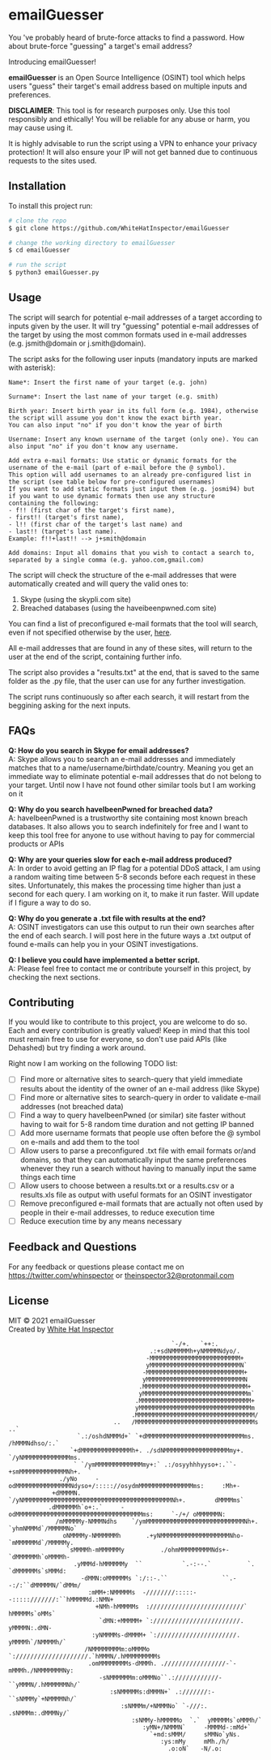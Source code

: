 # emailGuesser
You 've probably heard of brute-force attacks to find a password. How about brute-force "guessing" a target's email address?

Introducing emailGuesser!

**emailGuesser** is an Open Source Intelligence (OSINT) tool which helps users "guess" their target's email address based on multiple inputs and preferences.

**DISCLAIMER**: This tool is for research purposes only.
Use this tool responsibly and ethically! You will be reliable for any abuse or harm, you may cause using it.

It is highly advisable to run the script using a VPN to enhance your privacy protection! It will also ensure your IP will not get banned due to continuous requests to the sites used.

## Installation
To install this project run: 

```bash
# clone the repo
$ git clone https://github.com/WhiteHatInspector/emailGuesser

# change the working directory to emailGuesser
$ cd emailGuesser

# run the script
$ python3 emailGuesser.py
```

## Usage
The script will search for potential e-mail addresses of a target according to inputs given by the user. It will try "guessing" potential e-mail addresses of the target by using the most common formats used in e-mail addresses (e.g. jsmith@domain or j.smith@domain).

The script asks for the following user inputs (mandatory inputs are marked with asterisk):
```
Name*: Insert the first name of your target (e.g. john)

Surname*: Insert the last name of your target (e.g. smith)

Birth year: Insert birth year in its full form (e.g. 1984), otherwise the script will assume you don't know the exact birth year. 
You can also input "no" if you don't know the year of birth

Username: Insert any known username of the target (only one). You can also input "no" if you don't know any username.

Add extra e-mail formats: Use static or dynamic formats for the username of the e-mail (part of e-mail before the @ symbol).
This option will add usernames to an already pre-configured list in the script (see table below for pre-configured usernames)
If you want to add static formats just input them (e.g. josmi94) but if you want to use dynamic formats then use any structure 
containing the following: 
- f!! (first char of the target's first name), 
- first!! (target's first name), 
- l!! (first char of the target's last name) and 
- last!! (target's last name).
Example: f!!+last!! --> j+smith@domain

Add domains: Input all domains that you wish to contact a search to, separated by a single comma (e.g. yahoo.com,gmail.com)
```
The script will check the structure of the e-mail addresses that were automatically created and will query the valid ones to:
1. Skype (using the skypli.com site)
2. Breached databases (using the haveibeenpwned.com site)

You can find a list of preconfigured e-mail formats that the tool will search, even if not specified otherwise by the user, [here](https://github.com/WhiteHatInspector/emailGuesser/blob/main/Preconfigured%20e-mail%20formats.md).

All e-mail addresses that are found in any of these sites, will return to the user at the end of the script, containing further info.

The script also provides a "results.txt" at the end, that is saved to the same folder as the .py file, that the user can use for any further investigation.

The script runs continuously so after each search, it will restart from the beggining asking for the next inputs.

## FAQs
**Q: How do you search in Skype for email addresses?** <br/>
A: Skype allows you to search an e-mail addresses and immediately matches that to a name/username/birthdate/country. Meaning you get an immediate way to eliminate
potential e-mail addresses that do not belong to your target. Until now I have not found other similar tools but I am working on it

**Q: Why do you search haveIbeenPwned for breached data?** <br/>
A: haveIbeenPwned is a trustworthy site containing most known breach databases. It also allows you to search indefinitely for free and I want to keep this tool
free for anyone to use without having to pay for commercial products or APIs

**Q: Why are your queries slow for each e-mail address produced?** <br/>
A: In order to avoid getting an IP flag for a potential DDoS attack, I am using a random waiting time between 5-8 seconds before each request in these sites.
Unfortunately, this makes the processing time higher than just a second for each query. I am working on it, to make it run faster. Will update if I figure a way to do so.

**Q: Why do you generate a .txt file with results at the end?** <br/>
A: OSINT investigators can use this output to run their own searches after the end of each search. I will post here in the future ways a .txt output of found e-mails can help you in your OSINT investigations.

**Q: I believe you could have implemented a better script.** <br/>
A: Please feel free to contact me or contribute yourself in this project, by checking the next sections.

## Contributing
If you would like to contribute to this project, you are welcome to do so. Each and every contribution is greatly valued! Keep in mind that this tool must remain
free to use for everyone, so don't use paid APIs (like Dehashed) but try finding a work around.

Right now I am working on the following TODO list:
- [ ] Find more or alternative sites to search-query that yield immediate results about the identity of the owner of an e-mail address (like Skype)
- [ ] Find more or alternative sites to search-query in order to validate e-mail addresses (not breached data)
- [ ] Find a way to query haveIbeenPwned (or similar) site faster without having to wait for 5-8 random time duration and not getting IP banned
- [ ] Add more username formats that people use often before the @ symbol on e-mails and add them to the tool
- [ ] Allow users to parse a preconfigured .txt file with email formats or/and domains, so that they can automatically input the same preferences whenever they run a search without having to manually input the same things each time
- [ ] Allow users to choose between a results.txt or a results.csv or a results.xls file as output with useful formats for an OSINT investigator
- [ ] Remove preconfigured e-mail formats that are actually not often used by people in their e-mail addresses, to reduce execution time
- [ ] Reduce execution time by any means necessary

## Feedback and Questions
For any feedback or questions please contact me on https://twitter.com/whinspector or theinspector32@protonmail.com

## License
MIT © 2021 emailGuesser <br/>
Created by [White Hat Inspector](https://twitter.com/whinspector)

                                                 `-/+.   `++:.                                      
                                           .:+sdNMMMMMh+yNMMMMNdyo/.                                
                                          -MMMMMMMMMMMMMMMMMMMMMMMMM+                               
                                          yMMMMMMMMMMMMMMMMMMMMMMMMMN`                              
                                         -MMMMMMMMMMMMMMMMMMMMMMMMMMM+                              
                                         yMMMMMMMMMMMMMMMMMMMMMMMMMMMN                              
                                        .MMMMMMMMMMMMMMMMMMMMMMMMMMMMM+                             
                                        yMMMMMMMMMMMMMMMMMMMMMMMMMMMMMm`                            
                                       .MMMMMMMMMMMMMMMMMMMMMMMMMMMMMMM+                            
                                       yMMMMMMMMMMMMMMMMMMMMMMMMMMMMMMMm                            
                                      .MMMMMMMMMMMMMMMMMMMMMMMMMMMMMMMMM/                           
                                 ..   /MMMMMMMMMMMMMMMMMMMMMMMMMMMMMMMMMs   ..`                     
                       `.:/oshdNMMMd+` `+dMMMMMMMMMMMMMMMMMMMMMMMMMMMms.  /hMMMNdhso/:.`            
                     `+dMMMMMMMMMMMMMMh+. ./sdNMMMMMMMMMMMMMMMMMMmy+. `/yNMMMMMMMMMMMMMms.          
                      ` `/ymMMMMMMMMMMMMMmy+:` .:/osyyhhhyyso+:.``-+smMMMMMMMMMMMMMNh+.  `          
                  ./yNo     -odMMMMMMMMMMMMMMMNdyso+/::::://osydmMMMMMMMMMMMMMMMms:     :Mh+-       
                +dMMMMN.       `/yNMMMMMMMMMMMMMMMMMMMMMMMMMMMMMMMMMMMMMMMMMNh+.        dMMMMms`    
               .dMMMMMMh`o+:.`     -odMMMMMMMMMMMMMMMMMMMMMMMMMMMMMMMMMMMms:     `-/+/ oMMMMMMN:    
                 /mMMMMMy-NMMMNdhs    `/ymMMMMMMMMMMMMMMMMMMMMMMMMMMMNh+.   `yhmNMMMd`/MMMMMNo`     
                   oNMMMMy-NMMMMMMh       .+yNMMMMMMMMMMMMMMMMMMMNho-      `mMMMMMMd`/MMMMMy.       
                    `sMMMMh-mMMMMMMy          ./ohmMMMMMMMMMNds+-         `dMMMMMMh`oMMMMh-         
                      .yMMMd-hMMMMMMy  ``           `.-:--.`          `. `dMMMMMMs`sMMMd:           
                        -dMMN:oMMMMMMs `:/::-.``               ``.--:/:``dMMMMMN/`dMMm/             
                          :mMM+:NMMMMMs  -////////:::::--:::::///////:``hMMMMMd.:NMN+               
                            +NMh-hMMMMMs  ://////////////////////////` hMMMMMs`oMMs`                
                             `dMN:+MMMMM+ `:////////////////////////. yMMMMN:.dMN-                  
                           :yNMMMMs-dMMMM+ `://////////////////////. yMMMMh`/NMMMMh/`               
                         /NMMMMMMMMm:oMMMMo `:////////////////////.`hMMMN/.hMMMMMMMMMs              
                          .omMMMMMMMMs-dMMMh. ./////////////////-`-mMMMh./NMMMMMMMNy:               
                             -sNMMMMMMm:oMMMNo``.:////////////-``yMMMN/.hMMMMMMNh/`                 
                                :sNMMMMMs:dMMMN+` .:///////:-``sNMMMy`+NMMMMNh/`                    
                                   :sNMMMm/+NMMMNo` `-///:. .sNMMMm:.dMMMNy/`                       
                                      :sNMMy-hMMMMMo  `.`  yMMMMMs`oMMMh/`                          
                                         :yMN+/NMMMN`     -MMMMd-:mMd+`                             
                                           `+md:sMMM/     sMMNo`yNs.                                
                                              :ys:mMy     mMh./h/                                   
                                                .o:oN`   -N/.o:                                     
